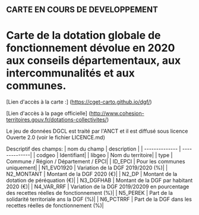 ## CARTE EN COURS DE DEVELOPPEMENT

# Carte de la dotation globale de fonctionnement dévolue en 2020 aux conseils départementaux, aux intercommunalités et aux communes.

[Lien d'accès à la carte :] (https://cget-carto.github.io/dgf/)

[Lien d'accès à la page officielle] (http://www.cohesion-territoires.gouv.fr/dotations-collectivites/)

Le jeu de données DGCL est traité par l'ANCT et il est diffusé sous licence Ouverte 2.0 (voir le fichier LICENCE.md)

Descriptif des champs:
| nom du champ | description |
| -------------- | --------------|
| codgeo | Identifiant|
| libgeo | Nom du territoire|
| type | Commune / Région / Département / EPCI|
| ID_EPCI | Pour les communes uniquement|
| N1_EVO1920 | Variation de la DGF 2019/2020 (%)|
| N2_MONTANT | Montant de la DGF 2020 (€)|
| N2_DP | Montant de la dotation de péréquation (€)|
| N3_DGFHAB | Montant de la DGF par habitant 2020 (€)|
| N4_VAR_RRF | Variation de la DGF 2019/20209 en pourcentage des recettes réelles de fonctionnement (%)|
| N5_PEREK | Part de la solidarité territoriale ans la DGF (%)|
| N6_PCTRRF | Part de la DGF dans les recettes réelles de fonctionnement (%)|
